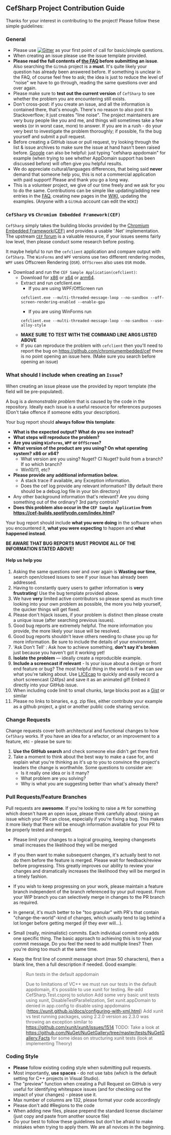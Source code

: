 ## CefSharp Project Contribution Guide
Thanks for your interest in contributing to the project! Please follow these simple guidelines:

### General
- Please use [![Gitter](https://badges.gitter.im/Join%20Chat.svg)](https://gitter.im/cefsharp/CefSharp?utm_source=badge&utm_medium=badge&utm_campaign=pr-badge) as your first point of call for basic/simple questions.
- When creating an issue please use the issue template provided.
- **Please read the full contents of [the FAQ](https://github.com/cefsharp/CefSharp/wiki/Frequently-asked-questions) before submitting an issue**. Also searching the `GitHub` project is a **must**. It's quite likely your question has already been answered before. If something is unclear in the FAQ, of course feel free to ask; the idea is just to reduce the level of "noise" we have to go through, reading the same questions over and over again.
- Please make sure to **test out the current version** of `CefSharp` to see whether the problem you are encountering still exists.
- Don't cross-post: if you create an issue, and all the information is contained there, that's enough. There's no reason to also post it to Stackoverflow; it just creates "line noise". The project maintainers are very busy people like you and me, and things will sometimes take a few weeks (or in worst case, more) to answer. If you are in a rush - do your very best to investigate the problem thoroughly; if possible, fix the bug yourself and submit a pull request.
- Before creating a GitHub issue or pull request, try looking through the list & issue archives to make sure the issue at hand hasn't been raised before. [Google](http://www.google.com) can also be helpful: just typing "cefsharp appdomain" for example (when trying to see whether AppDomain support has been discussed before) will often give you helpful results.
- We do appreciate cultural/languages differences, that being said **never** demand that someone help you, this is not a commercial application with paid support! Please and thank you go a long way.
- This is a volunteer project, we give of our time freely and we ask for you to do the same. Contributions can be simple like updating/adding new entries in the [FAQ](https://github.com/cefsharp/CefSharp/wiki/Frequently-asked-questions), creating new pages in the [WIKI](https://github.com/cefsharp/CefSharp/wiki), updating the examples. (Anyone with a `GitHub` account can edit the `WIKI`)

### `CefSharp` vs `Chromium Embedded Framework(CEF)`

`CefSharp` simply takes the building blocks provided by the [Chromium Embedded Framework(CEF)](https://github.com/chromiumembedded/cef) and provides a usable '.Net' implementation.
The upstream [`CEF` forum](http://magpcss.org/ceforum/) is a valuable resource, if your issues seems fairly low level, then please conduct some research before posting.

It maybe helpful to run the `cefclient` application and compare output with `CefSharp`. The `WinForms` and `WPF` versions use two different rendering modes, `WPF` uses Offscreen Rendering (`OSR`). `OffScreen` also uses `OSR` mode.

  - Download and run the `CEF Sample Application(cefclient)`:
    - Download for [x86](https://cef-builds.spotifycdn.com/cef_binary_141.0.11%2Bg7e73ac4%2Bchromium-141.0.7390.123_windows32_client.tar.bz2) or [x64](https://cef-builds.spotifycdn.com/cef_binary_141.0.11%2Bg7e73ac4%2Bchromium-141.0.7390.123_windows64_client.tar.bz2) or [arm64](https://cef-builds.spotifycdn.com/cef_binary_141.0.11%2Bg7e73ac4%2Bchromium-141.0.7390.123_windowsarm64_client.tar.bz2).
	- Extract and run cefclient.exe
		- If you are using WPF/OffScreen run
		```
		cefclient.exe --multi-threaded-message-loop --no-sandbox --off-screen-rendering-enabled --enable-gpu
		```
		- If you are using WinForms run
		```
		cefclient.exe --multi-threaded-message-loop --no-sandbox --use-alloy-style
		```
	- **MAKE SURE TO TEST WITH THE COMMAND LINE ARGS LISTED ABOVE**
    - If you can reproduce the problem with `cefclient` then you'll need to report the bug on https://github.com/chromiumembedded/cef there is no point opening an issue here. (Make sure you search before opening an issue)

### What should I include when creating an `Issue`?

When creating an issue please use the provided by report template (the field will be pre-populated).

A bug is a _demonstrable problem_ that is caused by the code in the repository. Ideally each issue is a useful resource for references purposes (Don't take offence if someone edits your description).

Your bug report should **always follow this template**:

- **What is the expected output? What do you see instead?**
- **What steps will reproduce the problem?**
- **Are you using `WinForms`, `WPF` or `OffScreen`?**
- **What version of the product are you using? On what operating system? x86 or x64?**
    - What version are you using? Nuget? CI Nuget? build from a branch? If so which branch?
    - Win10/11, etc?
- **Please provide any additional information below.**
    - A stack trace if available, any Exception information.
    - Does the cef log provide any relevant information? (By default there should be a debug.log file in your bin directory)
- Any other background information that's relevant? Are you doing something out of the ordinary? 3rd party controls?
- **Does this problem also occur in the `CEF Sample Application` from https://cef-builds.spotifycdn.com/index.html?**

Your bug report should include **what you were doing** in the software when you encountered it, **what you were expecting** to happen and **what happened instead**.

**BE AWARE THAT BUG REPORTS MUST PROVIDE ALL OF THE INFORMATION STATED ABOVE!**

#### Help us help you

1. Asking the same questions over and over again is **Wasting our time**, search open/closed issues to see if your issue has already been addressed.
2. Having to constantly query users to gather information is **very frustrating**! Use the bug template provided above.
3. We have **very** limited active contributors so please spend as much time looking into your own problem as possible, the more you help yourself, the quicker things will get fixed.
4. Please don't hijack issues, if your problem is distinct then please create a unique issue (after searching previous issues).
5. Good bug reports are extremely helpful. The more information you provide, the more likely your issue will be resolved.
6. Good bug reports shouldn't leave others needing to chase you up for more information. Be sure to include the
details of your environment.
7. 'Ask Don't Tell' : Ask how to achieve something, **don't say it's broken** just because you haven't got it working yet!
8. **Isolate the problem** &mdash; ideally create a reproducible example.
9. **Include a screencast if relevant** - Is your issue about a design or front end feature or bug? The most helpful thing in the world is if we can *see* what you're talking about. Use [LICEcap](http://www.cockos.com/licecap/) to quickly and easily record a short screencast (24fps) and save it as an animated gif! Embed it directly into your GitHub issue.
10. When including code limit to small chunks, large blocks post as a [Gist](http://gist.github.com/) or similar
11. Please no links to binaries, e.g. zip files, either contribute your example as a github project, a gist or another public code sharing service.

### Change Requests

Change requests cover both architectural and functional changes to how `CefSharp` works. If you have an idea for a refactor, or an improvement to a feature, etc - please be sure to:

1. **Use the GitHub search** and check someone else didn't get there first
2. Take a moment to think about the best way to make a case for, and explain what you're thinking as it's up to you to convince the project's leaders the change is worthwhile. Some questions to consider are:
    - Is it really one idea or is it many?
    - What problem are you solving?
    - Why is what you are suggesting better than what's already there?

### Pull Requests/Feature Branches

Pull requests are **awesome**. If you're looking to raise a `PR` for something which doesn't have an open issue, please think carefully about raising an issue which your PR can close, especially if you're fixing a bug. This makes it more likely that there will be enough information available for your PR to be properly tested and merged.

- Please limit your changes to a logical grouping, keeping changesets small increases the likelihood they will be merged
- If you then want to make subsequent changes, it's actually best to not do them before the feature is merged. Please wait for feedback/review before progressing. This greatly improves our ability to review your changes and dramatically increases the likelihood they will be merged in a timely fashion.
- If you wish to keep progressing on your work, please maintain a feature branch independent of the branch referenced by your pull request. From your WIP branch you can selectively merge in changes to the PR branch as required.
- In general, it's much better to be "too granular" with PR's that contain "change-the-world"-kind of changes, which usually tend to lag behind a lot longer before getting merged (if they ever will...).
- Small (really, minimalistic) commits. Each individual commit only adds one specific thing. The basic approach to achieving this is to read your commit message. Do you feel the need to add multiple lines? Then you're doing too much at the same time.
- Keep the first line of commit message short (max 50 characters), then a blank line, then a full description if needed. Good example:

  > Run tests in the default appdomain
  > 
  > Due to limitations of VC++ we must run our tests in the default appdomain, it's possible to use xunit for testing. Re-add CefSharp.Test.csproj to solution Add some very basic unit tests using xunit, DisableTestParallelization, Set xunit.appDomain to denied in app.config to disable using appdomains (https://xunit.github.io/docs/configuring-with-xml.html) Add xunit vs test running packages, using 2.2.0 version as 2.3.0 was throwing an exception similar to https://github.com/xunit/xunit/issues/1514 TODO: Take a look at https://github.com/NuGet/NuGetGallery/tree/master/tests/NuGetGallery.Facts for some ideas on structuring xunit tests (look at implementing Theory)

### Coding Style
- **Please** follow existing coding style when submitting pull requests.
- Most importantly, **use spaces** - do not use tabs (which is the default setting for C++ projects in Visual Studio).
- The "preview" function when creating a Pull Request on GitHub is very useful for identifying whitespace issues (and for checking out the impact of your changes) - please use it.
- Max number of columns are 132, please format your code accordingly
- Please don't add #Regions to the code
- When adding new files, please prepend the standard license disclaimer (just copy and paste from another source file)
- Do your best to follow these guidelines but don't be afraid to make mistakes when trying to apply them. We are all novices in the beginning.
